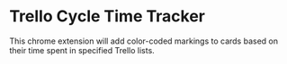 # Trello Cycle Time Tracker

This chrome extension will add color-coded markings to cards based on their time spent in specified Trello lists.
